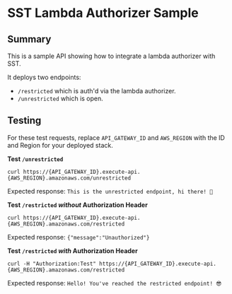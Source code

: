 # SST Lambda Authorizer Sample

## Summary

This is a sample API showing how to integrate a lambda authorizer with SST.

It deploys two endpoints:

- `/restricted` which is auth'd via the lambda authorizer.
- `/unrestricted` which is open.

## Testing

For these test requests, replace `API_GATEWAY_ID` and `AWS_REGION` with the ID and Region for your deployed stack.

**Test `/unrestricted`**

`curl https://{API_GATEWAY_ID}.execute-api.{AWS_REGION}.amazonaws.com/unrestricted`

Expected response: `This is the unrestricted endpoint, hi there! 👋`

**Test `/restricted` _without_ Authorization Header**

`curl https://{API_GATEWAY_ID}.execute-api.{AWS_REGION}.amazonaws.com/restricted`

Expected response: `{"message":"Unauthorized"}`

**Test `/restricted` _with_ Authorization Header**

`curl -H "Authorization:Test" https://{API_GATEWAY_ID}.execute-api.{AWS_REGION}.amazonaws.com/restricted`

Expected response: `Hello! You've reached the restricted endpoint! 😎`